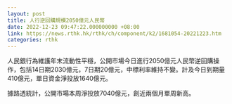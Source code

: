 ```yaml
---
layout: post
title: 人行逆回購規模2050億元人民幣
date: 2022-12-23 09:47:22.000000000 +08:00
link: https://news.rthk.hk/rthk/ch/component/k2/1681054-20221223.htm
categories: rthk
---
```


人民銀行為維護年末流動性平穩，公開市場今日進行2050億元人民幣逆回購操作，包括14日期2030億元，7日期20億元，中標利率維持不變。計及今日到期量410億元，單日資金淨投放1640億元。

據路透統計，公開市場本周淨投放7040億元，創近兩個月單周新高。
